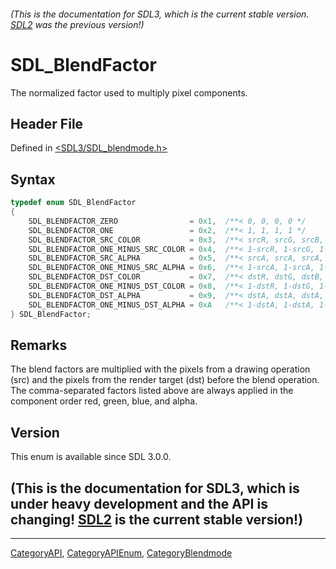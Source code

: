 ###### (This is the documentation for SDL3, which is the current stable version. [SDL2](https://wiki.libsdl.org/SDL2/) was the previous version!)
# SDL_BlendFactor

The normalized factor used to multiply pixel components.

## Header File

Defined in [<SDL3/SDL_blendmode.h>](https://github.com/libsdl-org/SDL/blob/main/include/SDL3/SDL_blendmode.h)

## Syntax

```c
typedef enum SDL_BlendFactor
{
    SDL_BLENDFACTOR_ZERO                = 0x1,  /**< 0, 0, 0, 0 */
    SDL_BLENDFACTOR_ONE                 = 0x2,  /**< 1, 1, 1, 1 */
    SDL_BLENDFACTOR_SRC_COLOR           = 0x3,  /**< srcR, srcG, srcB, srcA */
    SDL_BLENDFACTOR_ONE_MINUS_SRC_COLOR = 0x4,  /**< 1-srcR, 1-srcG, 1-srcB, 1-srcA */
    SDL_BLENDFACTOR_SRC_ALPHA           = 0x5,  /**< srcA, srcA, srcA, srcA */
    SDL_BLENDFACTOR_ONE_MINUS_SRC_ALPHA = 0x6,  /**< 1-srcA, 1-srcA, 1-srcA, 1-srcA */
    SDL_BLENDFACTOR_DST_COLOR           = 0x7,  /**< dstR, dstG, dstB, dstA */
    SDL_BLENDFACTOR_ONE_MINUS_DST_COLOR = 0x8,  /**< 1-dstR, 1-dstG, 1-dstB, 1-dstA */
    SDL_BLENDFACTOR_DST_ALPHA           = 0x9,  /**< dstA, dstA, dstA, dstA */
    SDL_BLENDFACTOR_ONE_MINUS_DST_ALPHA = 0xA   /**< 1-dstA, 1-dstA, 1-dstA, 1-dstA */
} SDL_BlendFactor;
```

## Remarks

The blend factors are multiplied with the pixels from a drawing operation
(src) and the pixels from the render target (dst) before the blend
operation. The comma-separated factors listed above are always applied in
the component order red, green, blue, and alpha.

## Version

This enum is available since SDL 3.0.0.

## (This is the documentation for SDL3, which is under heavy development and the API is changing! [SDL2](https://wiki.libsdl.org/SDL2/) is the current stable version!)



----
[CategoryAPI](CategoryAPI), [CategoryAPIEnum](CategoryAPIEnum), [CategoryBlendmode](CategoryBlendmode)

